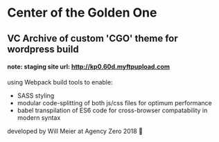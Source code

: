 # Center of the Golden One

## VC Archive of custom 'CGO' theme for wordpress build

#### **note: staging site url: http://kp0.60d.myftpupload.com**

using Webpack build tools to enable:
+ SASS styling
+ modular code-splitting of both js/css files for optimum performance
+ babel transpilation of ES6 code for cross-browser compatability in modern syntax


developed by Will Meier at Agency Zero 2018 🤑
